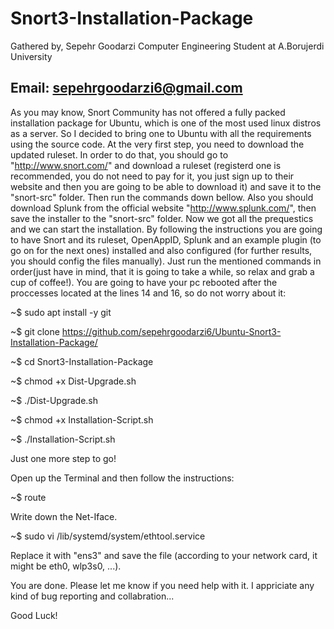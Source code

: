 # Snort3-Installation-Package

Gathered by, Sepehr Goodarzi
Computer Engineering Student at A.Borujerdi University

Email: sepehrgoodarzi6@gmail.com
---------------------------------------------------------------------------------------
As you may know, Snort Community has not offered a fully packed installation package for Ubuntu, which is one of the most used linux distros as a server. So I decided to bring one to Ubuntu with all the requirements using the source code.
At the very first step, you need to download the updated ruleset. In order to do that, you should go to "http://www.snort.com/" and download a ruleset (registerd one is recommended, you do not need to pay for it, you just sign up to their website and then you are going to be able to download it) and save it to the "snort-src" folder. Then run the commands down bellow. Also you should download Splunk from the official website "http://www.splunk.com/", then save the installer to the "snort-src" folder.
Now we got all the prequestics and we can start the installation. By following the instructions you are going to have Snort and its ruleset, OpenAppID, Splunk and an example plugin (to go on for the next ones) installed and also configured (for further results, you should config the files manually). Just run the mentioned commands in order(just have in mind, that it is going to take a while, so relax and grab a cup of coffee!). You are going to have your pc rebooted after the proccesses located at the lines 14 and 16, so do not worry about it:

~$ sudo apt install -y git

~$ git clone https://github.com/sepehrgoodarzi6/Ubuntu-Snort3-Installation-Package/

~$ cd Snort3-Installation-Package

~$ chmod +x Dist-Upgrade.sh

~$ ./Dist-Upgrade.sh

~$ chmod +x Installation-Script.sh

~$ ./Installation-Script.sh

Just one more step to go!

Open up the Terminal and then follow the instructions:

~$ route

Write down the Net-Iface.

~$ sudo vi /lib/systemd/system/ethtool.service

Replace it with "ens3" and save the file (according to your network card, it might be eth0, wlp3s0, ...).

You are done. Please let me know if you need help with it. I appriciate any kind of bug reporting and collabration...

Good Luck!
